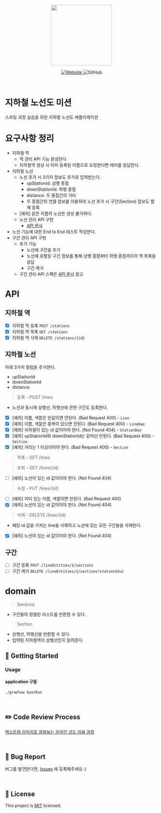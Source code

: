 <p align="center">
    <img width="200px;" src="https://raw.githubusercontent.com/woowacourse/atdd-subway-admin-frontend/master/images/main_logo.png"/>
</p>
<p align="center">
  <a href="https://techcourse.woowahan.com/c/Dr6fhku7" alt="woowacourse subway">
    <img alt="Website" src="https://img.shields.io/website?url=https%3A%2F%2Fedu.nextstep.camp%2Fc%2FR89PYi5H">
  </a>
  <img alt="GitHub" src="https://img.shields.io/github/license/woowacourse/atdd-subway-map">
</p>

<br>

# 지하철 노선도 미션
스프링 과정 실습을 위한 지하철 노선도 애플리케이션

# 요구사항 정리
- 지하철 역
  - 역 관리 API 기능 완성한다.
  - 지하철역 생성 시 이미 등록된 이름으로 요청한다면 에러를 응답한다.
- 지하철 노선
  - 노선 추가 시 3가지 정보도 추가로 입력받는다.
    - upStationId: 상행 종점
    - downStatiionId: 하행 종점
    - distance: 두 종점간의 거리
    - 두 종점간의 연결 정보를 이용하여 노선 추가 시 구간(Section) 정보도 함께 등록
  - [예외] 같은 이름의 노선은 생성 불가하다.
  - 노선 관리 API 구현
    - [API 문서](https://techcourse-storage.s3.ap-northeast-2.amazonaws.com/c682be69ae4e412c9e3905a59ef7b7ed#Line)
- 노선 기능에 대한 End to End 테스트 작성한다.
- 구간 관리 API 구현
  - 추가 기능
    - 노선에 구간을 추가
    - 노선에 포함된 구간 정보를 통해 상행 종점부터 하행 종점까지의 역 목록을 응답
    - 구간 제거
  - 구간 관리 API 스펙은 [API 문서](https://techcourse-storage.s3.ap-northeast-2.amazonaws.com/c682be69ae4e412c9e3905a59ef7b7ed#Section) 참고

# API
## 지하철 역
- [x] 지하철 역 등록 `POST /stations`
- [x] 지하철 역 목록 `GET /stations`
- [x] 지하철 역 삭제 `DELETE /stations/{id}`

## 지하철 노선
아래 3가지 컬럼을 추가한다.

- upStationId
- downStationId
- distance

> 등록 - POST /lines
  - 노선과 동시에 상행선, 하행선에 관한 구간도 등록한다.
  - [x]  [예외] 이름, 색깔은 빈값이면 안된다. (Bad Request 400) - `Line`
  - [x]  [예외] 이름, 색깔은 중복이 있으면 안된다. (Bad Request 400) - `LineDao`
  - [x]  [예외] 지하철이 있는 id 값이어야 한다. (Not Found 404) - `StationDao`
  - [x]  [예외] upStationId와 downStationId는 같아선 안된다. (Bad Request 400) - `Section`
  - [x]  [예외] 거리는 1 이상이어야 한다. (Bad Request 400) - `Section`
> 목록 - GET /lines

> 조회 - GET /lines/{id}
  - [ ]  [예외] 노선이 있는 id 값이어야 한다. (Not Found 404)
> 수정 - PUT /lines/{id}
  - [ ]  [예외] 이미 있는 이름, 색깔이면 안된다. (Bad Request 400)
  - [x]  [예외] 노선이 있는 id 값이어야 한다. (Not Found 404)
> 삭제 - DELETE /lines/{id}
  - 해당 id 값을 가지는 line을 삭제하고 노선에 있는 모든 구간들을 삭제한다.
  - [x]  [예외] 노선이 있는 id 값이어야 한다. (Not Found 404)

## 구간
- [ ] 구간 등록 `POST /lineEntities/1/sections`
- [ ] 구간 제거 `DELETE /lineEntities/1/sections?stationId=2`

# domain
> Sections
- 구간들의 정렬된 리스트를 반환할 수 있다.

> Section
- 상행선, 하행선을 반환할 수 있다.
- 입력된 지하철역이 상행선인지 알려준다.

## 🚀 Getting Started
### Usage
#### application 구동
```
./gradlew bootRun
```
<br>

## ✏️ Code Review Process
[텍스트와 이미지로 살펴보는 온라인 코드 리뷰 과정](https://github.com/next-step/nextstep-docs/tree/master/codereview)

<br>

## 🐞 Bug Report

버그를 발견한다면, [Issues](https://github.com/woowacourse/atdd-subway-map/issues) 에 등록해주세요 :)

<br>

## 📝 License

This project is [MIT](https://github.com/woowacourse/atdd-subway-map/blob/master/LICENSE) licensed.
